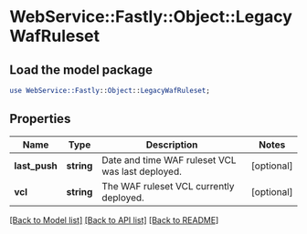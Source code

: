 # WebService::Fastly::Object::LegacyWafRuleset

## Load the model package
```perl
use WebService::Fastly::Object::LegacyWafRuleset;
```

## Properties
Name | Type | Description | Notes
------------ | ------------- | ------------- | -------------
**last_push** | **string** | Date and time WAF ruleset VCL was last deployed. | [optional] 
**vcl** | **string** | The WAF ruleset VCL currently deployed. | [optional] 

[[Back to Model list]](../README.md#documentation-for-models) [[Back to API list]](../README.md#documentation-for-api-endpoints) [[Back to README]](../README.md)



